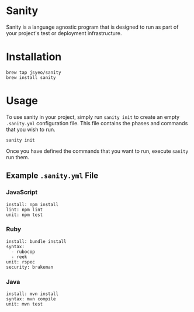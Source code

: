 # Sanity

Sanity is a language agnostic program that is designed to run as part of your
project's test or deployment infrastructure.

# Installation

```
brew tap jsyeo/sanity
brew install sanity
```

# Usage

To use sanity in your project, simply run `sanity init` to create an empty
`.sanity.yml` configuration file. This file contains the phases and commands
that you wish to run.

```
sanity init
```

Once you have defined the commands that you want to run, execute `sanity` run
them.

## Example `.sanity.yml` File

### JavaScript

```
install: npm install
lint: npm lint
unit: npm test
```

### Ruby

```
install: bundle install
syntax:
  - rubocop
  - reek
unit: rspec
security: brakeman
```

### Java

```
install: mvn install
syntax: mvn compile
unit: mvn test
```
